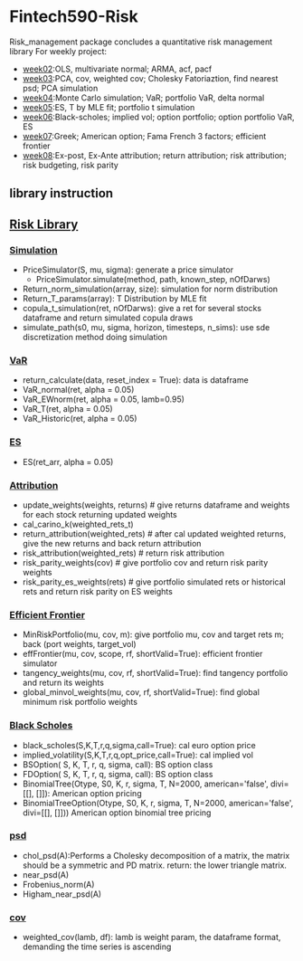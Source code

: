 # Fintech590-Risk

Risk_management package concludes a quantitative risk management library
For weekly project:
- [week02](Week02/week02.ipynb):OLS, multivariate normal; ARMA, acf, pacf
- [week03](Week03/week03.ipynb):PCA, cov, weighted cov; Cholesky Fatoriaztion, find nearest psd; PCA simulation
- [week04](Week04/week04.ipynb):Monte Carlo simulation; VaR; portfolio VaR, delta normal
- [week05](Week05/week05.ipynb):ES, T by MLE fit; portfolio t simulation
- [week06](Week06/week06.ipynb):Black-scholes; implied vol; option portfolio; option portfolio VaR, ES
- [week07](Week07/week07.ipynb):Greek; American option; Fama French 3 factors; efficient frontier
- [week08](Week08/week08.ipynb):Ex-post, Ex-Ante attribution; return attribution; risk attribution; risk budgeting, risk parity

## library instruction
## [Risk Library](risk_management)
### [Simulation](risk_management/simulation.py)
- PriceSimulator(S, mu, sigma): generate a price simulator
  - PriceSimulator.simulate(method, path, known_step, nOfDarws)
- Return_norm_simulation(array, size): simulation for norm distribution
- Return_T_params(array): T Distribution by MLE fit
- copula_t_simulation(ret, nOfDarws): give a ret for several stocks dataframe and return simulated copula draws
- simulate_path(s0, mu, sigma, horizon, timesteps, n_sims): use sde discretization method doing simulation
### [VaR](risk_management/VaR.py)
- return_calculate(data, reset_index = True): data is dataframe
- VaR_normal(ret, alpha = 0.05)
- VaR_EWnorm(ret, alpha = 0.05, lamb=0.95)
- VaR_T(ret, alpha = 0.05)
- VaR_Historic(ret, alpha = 0.05)
### [ES](risk_management/ES.py)
- ES(ret_arr, alpha = 0.05)
### [Attribution](risk_management/attribution.py)
- update_weights(weights, returns) # give returns dataframe and weights for each stock returning updated weights
- cal_carino_k(weighted_rets_t)
- return_attribution(weighted_rets) # after cal updated weighted returns, give the new returns and back return attribution
- risk_attribution(weighted_rets) # return risk attribution
- risk_parity_weights(cov) # give portfolio cov and return risk parity weights
- risk_parity_es_weights(rets) # give portfolio simulated rets or historical rets and return risk parity on ES weights
### [Efficient Frontier](risk_management/effFrontier.py)
- MinRiskPortfolio(mu, cov, m): give portfolio mu, cov and target rets m; back (port weights, target_vol)
- effFrontier(mu, cov, scope, rf, shortValid=True): efficient frontier simulator
- tangency_weights(mu, cov, rf, shortValid=True): find tangency portfolio and return its weights
- global_minvol_weights(mu, cov, rf, shortValid=True): find global minimum risk portfolio weights
### [Black Scholes](risk_management/blackscholes.py)
- black_scholes(S,K,T,r,q,sigma,call=True): cal euro option price
- implied_volatility(S,K,T,r,q,opt_price,call=True): cal implied vol
- BSOption( S, K, T, r, q, sigma, call): BS option class
- FDOption( S, K, T, r, q, sigma, call): BS option class
- BinomialTree(Otype, S0, K, r, sigma, T, N=2000, american='false', divi=[[], []]): American option pricing
- BinomialTreeOption(Otype, S0, K, r, sigma, T, N=2000, american='false', divi=[[], []])) American option binomial tree pricing
### [psd](risk_management/psd.py)
- chol_psd(A):Performs a Cholesky decomposition of a matrix, the matrix should be a symmetric and PD matrix. return: the lower triangle matrix.
- near_psd(A)
- Frobenius_norm(A)
- Higham_near_psd(A)
### [cov](risk_management/cov.py)
- weighted_cov(lamb, df): lamb is weight param, the dataframe format, demanding the time series is ascending
